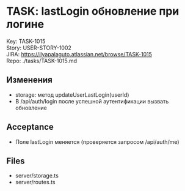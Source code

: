 # TASK: lastLogin обновление при логине
Key: TASK-1015  
Story: USER-STORY-1002  
JIRA: https://ilyapalaguto.atlassian.net/browse/TASK-1015  
Repo: ./tasks/TASK-1015.md

## Изменения
- storage: метод updateUserLastLogin(userId)
- В /api/auth/login после успешной аутентификации вызвать обновление

## Acceptance
- Поле lastLogin меняется (проверяется запросом /api/auth/me)

## Files
- server/storage.ts
- server/routes.ts
